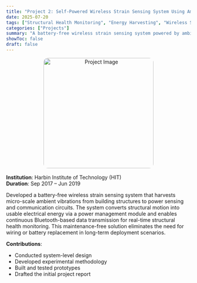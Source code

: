 ```yaml
---
title: "Project 2: Self-Powered Wireless Strain Sensing System Using Ambient Vibrations"
date: 2025-07-20
tags: ["Structural Health Monitoring", "Energy Harvesting", "Wireless Sensing"]
categories: ["Projects"]
summary: "A battery-free wireless strain sensing system powered by ambient vibrations, enabling real-time monitoring without wiring or battery maintenance."
showToc: false
draft: false
---
```


<div style="text-align: center; margin-bottom: 1rem;">
  <img src="images/avatar.png" alt="Project Image" style="width: 300px; border-radius: 12px;" />
</div>

**Institution**: Harbin Institute of Technology (HIT)  
**Duration**: Sep 2017 – Jun 2019  

Developed a battery-free wireless strain sensing system that harvests micro-scale ambient vibrations from building structures to power sensing and communication circuits. The system converts structural motion into usable electrical energy via a power management module and enables continuous Bluetooth-based data transmission for real-time structural health monitoring. This maintenance-free solution eliminates the need for wiring or battery replacement in long-term deployment scenarios.

**Contributions**:
- Conducted system-level design  
- Developed experimental methodology  
- Built and tested prototypes  
- Drafted the initial project report
